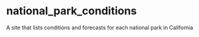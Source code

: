 # national_park_conditions
A site that lists conditions and forecasts for each national park in California
